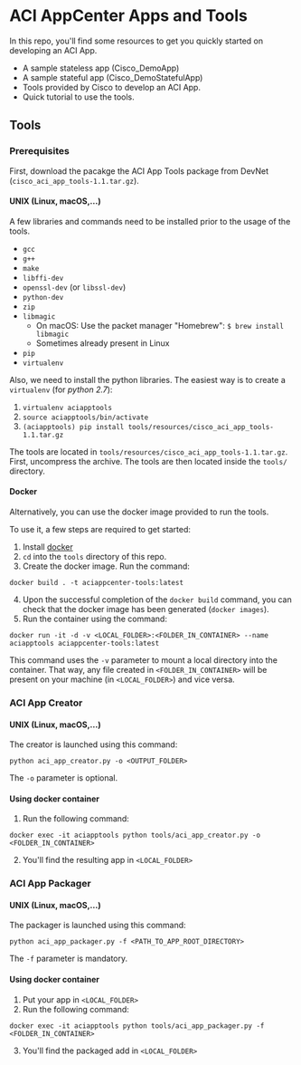# ACI AppCenter Apps and Tools

In this repo, you'll find some resources to get you quickly started on developing an ACI App.

- A sample stateless app (Cisco_DemoApp)
- A sample stateful app (Cisco_DemoStatefulApp)
- Tools provided by Cisco to develop an ACI App.
- Quick tutorial to use the tools.

## Tools

### Prerequisites
First, download the pacakge the ACI App Tools package from DevNet (`cisco_aci_app_tools-1.1.tar.gz`).

#### UNIX (Linux, macOS,...)
A few libraries and commands need to be installed prior to the usage of the tools.
- `gcc `
- `g++ `
- `make `
- `libffi-dev `
- `openssl-dev` (or `libssl-dev`)
- `python-dev`
- `zip`
- `libmagic`
	- On macOS: Use the packet manager "Homebrew": `$ brew install libmagic `
	- Sometimes already present in Linux
- `pip`
- `virtualenv`

Also, we need to install the python libraries. The easiest way is to create a `virtualenv` (for *python 2.7*):
1. `virtualenv aciapptools`
2. `source aciapptools/bin/activate`
3. `(aciapptools) pip install tools/resources/cisco_aci_app_tools-1.1.tar.gz`

The tools are located in `tools/resources/cisco_aci_app_tools-1.1.tar.gz`. First, uncompress the archive. The tools are then located inside the `tools/` directory.


#### Docker
Alternatively, you can use the docker image provided to run the tools.

To use it, a few steps are required to get started:
1. Install [docker](https://docs.docker.com/engine/installation/)
2. `cd` into the `tools` directory of this repo.
3. Create the docker image. Run the command:
```
docker build . -t aciappcenter-tools:latest
```
4. Upon the successful completion of the `docker build` command, you can check that the docker image has been generated (`docker images`).
5. Run the container using the command:
```
docker run -it -d -v <LOCAL_FOLDER>:<FOLDER_IN_CONTAINER> --name aciapptools aciappcenter-tools:latest
```
This command uses the `-v` parameter to mount a local directory into the container. That way, any file created in `<FOLDER_IN_CONTAINER>` will be present on your machine (in `<LOCAL_FOLDER>`) and vice versa. 



### ACI App Creator

#### UNIX (Linux, macOS,...)

The creator is launched using this command:
```
python aci_app_creator.py -o <OUTPUT_FOLDER>
```
The `-o` parameter is optional.


#### Using docker container
1. Run the following command:
```
docker exec -it aciapptools python tools/aci_app_creator.py -o <FOLDER_IN_CONTAINER>
```
2. You'll find the resulting app in `<LOCAL_FOLDER>`


### ACI App Packager

#### UNIX (Linux, macOS,...)

The packager is launched using this command:
```
python aci_app_packager.py -f <PATH_TO_APP_ROOT_DIRECTORY>
```
The `-f` parameter is mandatory.


#### Using docker container
1. Put your app in `<LOCAL_FOLDER>`
2. Run the following command:
```
docker exec -it aciapptools python tools/aci_app_packager.py -f <FOLDER_IN_CONTAINER>
```
3. You'll find the packaged add in `<LOCAL_FOLDER>`
